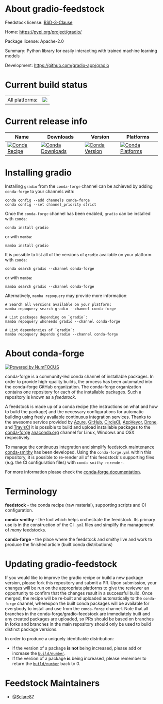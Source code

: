 About gradio-feedstock
======================

Feedstock license: [BSD-3-Clause](https://github.com/conda-forge/gradio-feedstock/blob/main/LICENSE.txt)

Home: https://pypi.org/project/gradio/

Package license: Apache-2.0

Summary: Python library for easily interacting with trained machine learning models

Development: https://github.com/gradio-app/gradio

Current build status
====================


<table><tr><td>All platforms:</td>
    <td>
      <a href="https://dev.azure.com/conda-forge/feedstock-builds/_build/latest?definitionId=18646&branchName=main">
        <img src="https://dev.azure.com/conda-forge/feedstock-builds/_apis/build/status/gradio-feedstock?branchName=main">
      </a>
    </td>
  </tr>
</table>

Current release info
====================

| Name | Downloads | Version | Platforms |
| --- | --- | --- | --- |
| [![Conda Recipe](https://img.shields.io/badge/recipe-gradio-green.svg)](https://anaconda.org/conda-forge/gradio) | [![Conda Downloads](https://img.shields.io/conda/dn/conda-forge/gradio.svg)](https://anaconda.org/conda-forge/gradio) | [![Conda Version](https://img.shields.io/conda/vn/conda-forge/gradio.svg)](https://anaconda.org/conda-forge/gradio) | [![Conda Platforms](https://img.shields.io/conda/pn/conda-forge/gradio.svg)](https://anaconda.org/conda-forge/gradio) |

Installing gradio
=================

Installing `gradio` from the `conda-forge` channel can be achieved by adding `conda-forge` to your channels with:

```
conda config --add channels conda-forge
conda config --set channel_priority strict
```

Once the `conda-forge` channel has been enabled, `gradio` can be installed with `conda`:

```
conda install gradio
```

or with `mamba`:

```
mamba install gradio
```

It is possible to list all of the versions of `gradio` available on your platform with `conda`:

```
conda search gradio --channel conda-forge
```

or with `mamba`:

```
mamba search gradio --channel conda-forge
```

Alternatively, `mamba repoquery` may provide more information:

```
# Search all versions available on your platform:
mamba repoquery search gradio --channel conda-forge

# List packages depending on `gradio`:
mamba repoquery whoneeds gradio --channel conda-forge

# List dependencies of `gradio`:
mamba repoquery depends gradio --channel conda-forge
```


About conda-forge
=================

[![Powered by
NumFOCUS](https://img.shields.io/badge/powered%20by-NumFOCUS-orange.svg?style=flat&colorA=E1523D&colorB=007D8A)](https://numfocus.org)

conda-forge is a community-led conda channel of installable packages.
In order to provide high-quality builds, the process has been automated into the
conda-forge GitHub organization. The conda-forge organization contains one repository
for each of the installable packages. Such a repository is known as a *feedstock*.

A feedstock is made up of a conda recipe (the instructions on what and how to build
the package) and the necessary configurations for automatic building using freely
available continuous integration services. Thanks to the awesome service provided by
[Azure](https://azure.microsoft.com/en-us/services/devops/), [GitHub](https://github.com/),
[CircleCI](https://circleci.com/), [AppVeyor](https://www.appveyor.com/),
[Drone](https://cloud.drone.io/welcome), and [TravisCI](https://travis-ci.com/)
it is possible to build and upload installable packages to the
[conda-forge](https://anaconda.org/conda-forge) [anaconda.org](https://anaconda.org/)
channel for Linux, Windows and OSX respectively.

To manage the continuous integration and simplify feedstock maintenance
[conda-smithy](https://github.com/conda-forge/conda-smithy) has been developed.
Using the ``conda-forge.yml`` within this repository, it is possible to re-render all of
this feedstock's supporting files (e.g. the CI configuration files) with ``conda smithy rerender``.

For more information please check the [conda-forge documentation](https://conda-forge.org/docs/).

Terminology
===========

**feedstock** - the conda recipe (raw material), supporting scripts and CI configuration.

**conda-smithy** - the tool which helps orchestrate the feedstock.
                   Its primary use is in the construction of the CI ``.yml`` files
                   and simplify the management of *many* feedstocks.

**conda-forge** - the place where the feedstock and smithy live and work to
                  produce the finished article (built conda distributions)


Updating gradio-feedstock
=========================

If you would like to improve the gradio recipe or build a new
package version, please fork this repository and submit a PR. Upon submission,
your changes will be run on the appropriate platforms to give the reviewer an
opportunity to confirm that the changes result in a successful build. Once
merged, the recipe will be re-built and uploaded automatically to the
`conda-forge` channel, whereupon the built conda packages will be available for
everybody to install and use from the `conda-forge` channel.
Note that all branches in the conda-forge/gradio-feedstock are
immediately built and any created packages are uploaded, so PRs should be based
on branches in forks and branches in the main repository should only be used to
build distinct package versions.

In order to produce a uniquely identifiable distribution:
 * If the version of a package **is not** being increased, please add or increase
   the [``build/number``](https://docs.conda.io/projects/conda-build/en/latest/resources/define-metadata.html#build-number-and-string).
 * If the version of a package **is** being increased, please remember to return
   the [``build/number``](https://docs.conda.io/projects/conda-build/en/latest/resources/define-metadata.html#build-number-and-string)
   back to 0.

Feedstock Maintainers
=====================

* [@Sclare87](https://github.com/Sclare87/)


<!-- dummy commit to enable rerendering -->

